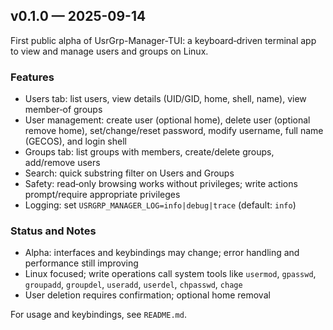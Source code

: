 ## v0.1.0 — 2025-09-14

First public alpha of UsrGrp-Manager-TUI: a keyboard‑driven terminal app to view and manage users and groups on Linux.

### Features
- Users tab: list users, view details (UID/GID, home, shell, name), view member‑of groups
- User management: create user (optional home), delete user (optional remove home), set/change/reset password, modify username, full name (GECOS), and login shell
- Groups tab: list groups with members, create/delete groups, add/remove users
- Search: quick substring filter on Users and Groups
- Safety: read‑only browsing works without privileges; write actions prompt/require appropriate privileges
- Logging: set `USRGRP_MANAGER_LOG=info|debug|trace` (default: `info`)

### Status and Notes
- Alpha: interfaces and keybindings may change; error handling and performance still improving
- Linux focused; write operations call system tools like `usermod`, `gpasswd`, `groupadd`, `groupdel`, `useradd`, `userdel`, `chpasswd`, `chage`
- User deletion requires confirmation; optional home removal

For usage and keybindings, see `README.md`.
